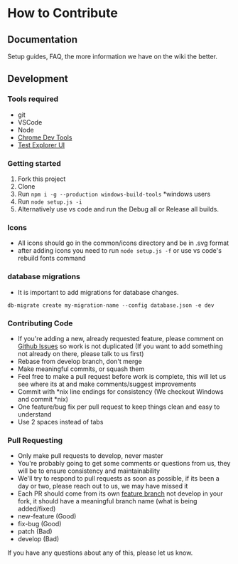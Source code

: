 # How to Contribute #

## Documentation ##
Setup guides, FAQ, the more information we have on the wiki the better.

## Development ##

### Tools required ###
-  git
-  VSCode
-  Node
-  [Chrome Dev Tools](https://marketplace.visualstudio.com/items?itemName=msjsdiag.debugger-for-chrome)
-  [Test Explorer UI](https://github.com/hbenl/vscode-test-explorer)

### Getting started ###

1.  Fork this project
2.  Clone 
3.  Run `npm i -g --production windows-build-tools` *windows users
4.  Run `node setup.js -i`
5.  Alternatively use vs code and run the Debug all or Release all builds.

### Icons
-  All icons should go in the common/icons directory and be in .svg format
-  after adding icons you need to run `node setup.js -f` or use vs code's rebuild fonts command

### database migrations
-  It is important to add migrations for database changes.
```
db-migrate create my-migration-name --config database.json -e dev 
```

### Contributing Code ###
-  If you're adding a new, already requested feature, please comment on [Github Issues](https://github.com/ic3y808/Alloy/issues "Github Issues") so work is not duplicated (If you want to add something not already on there, please talk to us first)
-  Rebase from develop branch, don't merge
-  Make meaningful commits, or squash them
-  Feel free to make a pull request before work is complete, this will let us see where its at and make comments/suggest improvements
-  Commit with *nix line endings for consistency (We checkout Windows and commit *nix)
-  One feature/bug fix per pull request to keep things clean and easy to understand
-  Use 2 spaces instead of tabs

### Pull Requesting ###
-  Only make pull requests to develop, never master
-  You're probably going to get some comments or questions from us, they will be to ensure consistency and maintainability
-  We'll try to respond to pull requests as soon as possible, if its been a day or two, please reach out to us, we may have missed it
-  Each PR should come from its own [feature branch](http://martinfowler.com/bliki/FeatureBranch.html) not develop in your fork, it should have a meaningful branch name (what is being added/fixed)
  -  new-feature (Good)
  -  fix-bug (Good)
  -  patch (Bad)
  -  develop (Bad)

If you have any questions about any of this, please let us know.